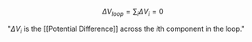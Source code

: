 $$\Delta V_{loop}=\sum_{i} \Delta V_{i}=0$$

"$\Delta V_{i}$ is the [[Potential Difference]] across the *i*th component in the loop."
